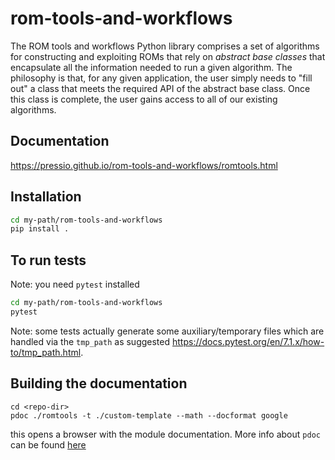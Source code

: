 # rom-tools-and-workflows
The ROM tools and workflows Python library comprises a set of algorithms for constructing and exploiting ROMs that rely on *abstract base classes* that encapsulate all the information needed to run a given algorithm. The philosophy is that, for any given application, the user simply needs to "fill out" a class that meets the required API of the abstract base class. Once this class is complete, the user gains access to all of our existing algorithms.

## Documentation 

https://pressio.github.io/rom-tools-and-workflows/romtools.html


## Installation

```bash
cd my-path/rom-tools-and-workflows
pip install .
```

## To run tests

Note: you need `pytest` installed

```bash
cd my-path/rom-tools-and-workflows
pytest
```
Note: some tests actually generate some auxiliary/temporary files which
are handled via the `tmp_path` as suggested https://docs.pytest.org/en/7.1.x/how-to/tmp_path.html.


## Building the documentation

```
cd <repo-dir>
pdoc ./romtools -t ./custom-template --math --docformat google
```

this opens a browser with the module documentation.
More info about `pdoc` can be found [here](https://pdoc.dev/docs/pdoc.html)